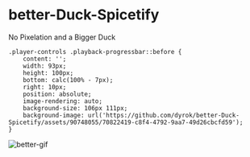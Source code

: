# better-Duck-Spicetify
No Pixelation and a Bigger Duck
```
.player-controls .playback-progressbar::before {
    content: '';
    width: 93px;
    height: 100px;
    bottom: calc(100% - 7px);
    right: 10px;
    position: absolute;
    image-rendering: auto;
    background-size: 106px 111px;
    background-image: url('https://github.com/dyrok/better-Duck-Spicetify/assets/90748055/70822419-c8f4-4792-9aa7-49d26cbcfd59');
}
```

![better-gif](https://github.com/dyrok/better-Duck-Spicetify/assets/90748055/70822419-c8f4-4792-9aa7-49d26cbcfd59)
